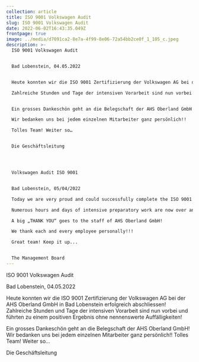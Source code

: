 ```yaml
---
collection: article
title: ISO 9001 Volkswagen Audit
slug: ISO 9001 Volkswagen Audit
date: 2022-06-02T16:43:35.049Z
frontpage: true
image: ../media/d7091ca2-8e7a-4f99-8e06-72a54bb2ce0f_1_105_c.jpeg
description: >-
  ISO 9001 Volkswagen Audit


  Bad Lobenstein, 04.05.2022


  Heute konnten wir die ISO 9001 Zertifizierung der Volkswagen AG bei der AHS Oberland GmbH in Bad Lobenstein erfolgreich abschliessen!

  Zahlreiche Stunden und Tage der intensiven Vorarbeit sind nun vorbei und führten zu einem positiven Ergebnis ohne nennenswerte Auffälligkeiten!


  Ein grosses Dankeschön geht an die Belegschaft der AHS Oberland GmbH!

  Wir bedanken uns bei jedem einzelnen Mitarbeiter ganz persönlich!!

  Tolles Team! Weiter so…


  Die Geschäftsleitung




  Volkswagen Audit ISO 9001


  Bad Lobenstein, 05/04/2022

  Today we are very proud and could successfully complete the ISO 9001 certification of Volkswagen AG at AHS Oberland GmbH!

  Numerous hours and days of intensive preparatory work are now over and led to a positive result without any noteworthy anomalies!

  A big „THANK YOU“ goes to the staff of AHS Oberland GmbH!

  We thank each and every employee personally!!!

  Great team! Keep it up...


  The Management Board
---
```

ISO 9001 Volkswagen Audit

Bad Lobenstein, 04.05.2022

Heute konnten wir die ISO 9001 Zertifizierung der Volkswagen AG bei der AHS Oberland GmbH in Bad Lobenstein erfolgreich abschliessen!
Zahlreiche Stunden und Tage der intensiven Vorarbeit sind nun vorbei und führten zu einem positiven Ergebnis ohne nennenswerte Auffälligkeiten!

Ein grosses Dankeschön geht an die Belegschaft der AHS Oberland GmbH!
Wir bedanken uns bei jedem einzelnen Mitarbeiter ganz persönlich!!
Tolles Team! Weiter so…

Die Geschäftsleitung